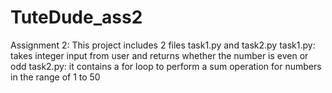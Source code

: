 # TuteDude_ass2
Assignment 2:
This project includes 2 files task1.py and task2.py
task1.py: takes integer input from user and returns whether the number is even or odd
task2.py: it contains a for loop to perform a sum operation for numbers in the range of 1 to 50

